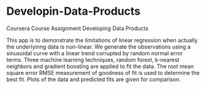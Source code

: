 # Developin-Data-Products
Coursera Course Assignment Developing Data Products

This app is to demonstrate the limitations of linear regression when actually the underlyinng data is non-linear. We generate
the observations using a sinusoidal curve with a linear trend corrupted by random normal error terms. Three machine learning
techniques, random forest, k-nearest neighbors and gradient boosting are applied to fit the data. The root mean square error RMSE 
measurement of goodness of fit is used to determine the best fit. Plots of the data and predicted fits are given for comparison. 

